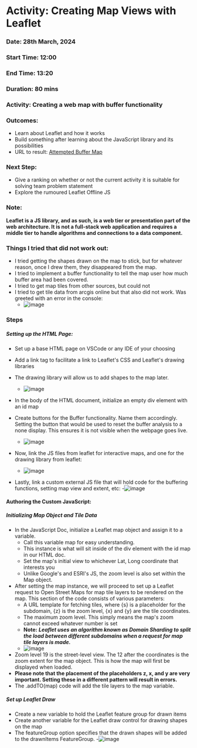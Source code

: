 # Activity: Creating Map Views with Leaflet 
### Date: 28th March, 2024 
### Start Time: 12:00 
### End Time: 13:20 
### Duration:  80 mins 
### Activity: Creating a web map with buffer functionality  
### Outcomes:  
  - Learn about Leaflet and how it works
  - Build something after learning about the JavaScript library and its possibilities
  - URL to result: [Attempted Buffer Map](https://reddrabbit.github.io/Technical-Dev-Log/webSolutions/leafletMaps/buffer.html)
### Next Step: 
  - Give a ranking on whether or not the current activity it is suitable for solving team problem statement
  - Explore the rumoured Leaflet Offline JS
### Note:
**Leaflet is a JS library, and as such, is a web tier or presentation part of the web architecture. It is not a full-stack web application and requires a middle tier to handle algorithms and connections to a data component.**
### Things I tried that did not work out:
- I tried getting the shapes drawn on the map to stick, but for whatever reason, once I drew them, they disappeared from the map. 
- I tried to implement a buffer functionality to tell the map user how much buffer area had been covered.
- I tried to get map tiles from other sources, but could not
- I tried to get tile data from arcgis online but that also did not work. Was greeted with an error in the console:
  - ![image](https://github.com/reddrabbit/Technical-Dev-Log/assets/146376039/cb246a70-462b-4aae-b796-a4d34a2e77c9)
 

### Steps
##### Setting up the HTML Page:
- Set up a base HTML page on VSCode or any IDE of your choosing 
- Add a link tag to facilitate a link to Leaflet's CSS and Leaflet's drawing libraries  
- The drawing library will allow us to add shapes to the map later.
  - ![image](https://github.com/reddrabbit/Technical-Dev-Log/assets/146376039/c74ed02b-03a2-4dd2-a555-56a588d6b86a)

- In the body of the HTML document, initialize an empty div element with an id map 
- Create buttons for the Buffer functionality. Name them accordingly. Setting the button that would be used to reset the buffer analysis to a none display.
This ensures it is not visible when the webpage goes live.
  - ![image](https://github.com/reddrabbit/Technical-Dev-Log/assets/146376039/b91743fd-86e0-4e8c-86bc-a71c2cbf048b)

- Now, link the JS files from leaflet for interactive maps, and one for the drawing library from leaflet:
  - ![image](https://github.com/reddrabbit/Technical-Dev-Log/assets/146376039/6d47b49c-bbbf-4ca8-947b-7c4428627942)
- Lastly, link a custom external JS file that will hold code for the buffering functions, setting map view and extent, etc:
  -![image](https://github.com/reddrabbit/Technical-Dev-Log/assets/146376039/c053f557-9f86-45cc-8fbe-6581a0f39167)

#### Authoring the Custom JavaScript:
##### Initializing Map Object and Tile Data 
- In the JavaScript Doc, initialize a Leaflet map object and assign it to a variable.
  - Call this variable map for easy understanding. 
  - This instance is what will sit inside of the div element with the id map in our HTML doc. 
  - Set the map's initial view to whichever Lat, Long coordinate that interests you 
  - Unlike Google's and ESRI's JS, the zoom level is also set within the Map object.
- After setting the map instance, we will proceed to set up a Leaflet request to Open Street Maps for map tile layers to be rendered on the map.
This section of the code consists of various parameters:
  - A URL template for fetching tiles, where {s} is a placeholder for the subdomain, {z} is the zoom level, {x} and {y} are the tile coordinates.  
  - The maximum zoom level. This simply means the map's zoom cannot exceed whatever number is set 
  - **Note:** _**Leaflet uses an algorithm known as Domain Sharding to split the load between different subdomains when a request for map tile layers is made.**_
  - ![image](https://github.com/reddrabbit/Technical-Dev-Log/assets/146376039/b9bb26c9-e4b9-4f92-a691-76e2b0592cbb)
- Zoom level 19 is the street-level view. The 12 after the coordinates is the zoom extent for the map object. This is how the map will first be displayed when loaded.  
- **Please note that the placement of the placeholders z, x, and y are very important. Setting these in a different pattern will result in errors.**
- The .addTO(map) code will add the tile layers to the map variable.
##### Set up Leaflet Draw 
- Create a new variable to hold the Leaflet feature group for drawn items 
- Create another variable for the Leaflet draw control for drawing shapes on the map 
- The featureGroup option specifies that the drawn shapes will be added to the drawnItems FeatureGroup.
  -![image](https://github.com/reddrabbit/Technical-Dev-Log/assets/146376039/e26ef3fb-f295-4d16-ad97-6eed8ffd56d5)
 
